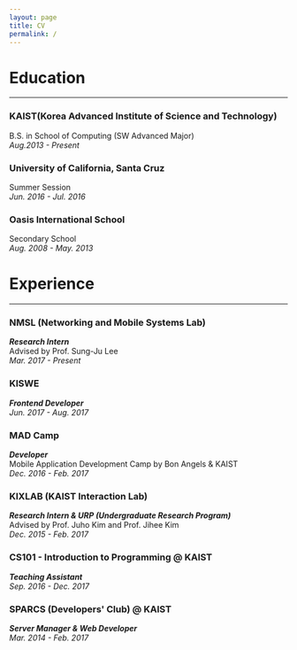 ```yaml
---
layout: page
title: CV
permalink: /
---
```


Education
=========
--------------------------------------------------------------

### KAIST(Korea Advanced Institute of Science and Technology)
B.S. in School of Computing (SW Advanced Major)  
*Aug.2013 - Present*

### University of California, Santa Cruz
Summer Session  
*Jun. 2016 - Jul. 2016*

### Oasis International School
Secondary School  
*Aug. 2008 - May. 2013*

Experience
==========
--------------------------------------------------------------
### NMSL (Networking and Mobile Systems Lab)
**_Research Intern_**  
Advised by Prof. Sung-Ju Lee  
*Mar. 2017 - Present*

### KISWE
**_Frontend Developer_**  
*Jun. 2017 - Aug. 2017*

### MAD Camp
**_Developer_**  
Mobile Application Development Camp by Bon Angels & KAIST  
*Dec. 2016 - Feb. 2017*

### KIXLAB (KAIST Interaction Lab)
**_Research Intern & URP (Undergraduate Research Program)_**   
Advised by Prof. Juho Kim and Prof. Jihee Kim  
*Dec. 2015 - Feb. 2017*

### CS101 - Introduction to Programming @ KAIST
**_Teaching Assistant_**  
*Sep. 2016 - Dec. 2017*

### SPARCS (Developers' Club) @ KAIST
**_Server Manager & Web Developer_**  
*Mar. 2014 - Feb. 2017*

